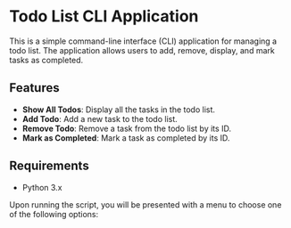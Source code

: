 # Todo List CLI Application

This is a simple command-line interface (CLI) application for managing a todo list. The application allows users to add, remove, display, and mark tasks as completed.

## Features

- **Show All Todos**: Display all the tasks in the todo list.
- **Add Todo**: Add a new task to the todo list.
- **Remove Todo**: Remove a task from the todo list by its ID.
- **Mark as Completed**: Mark a task as completed by its ID.

## Requirements

- Python 3.x

Upon running the script, you will be presented with a menu to choose one of the following options:


